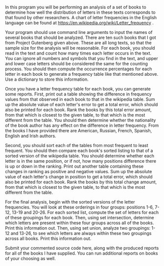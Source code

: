 In this program you will be performing an analysis of a set of books to determine how well the distribution of letters in these texts corresponds to that found by other researchers. A chart of letter frequencies in the English language can be found at https://en.wikipedia.org/wiki/Letter_frequency .

Your program should use command line arguments to input the names of several books that should be analyzed. There are ten such books that I got from Project Gutenberg given above. These are all long texts, so that the sample size for the analysis will be reasonable. For each book, you should read in the text and count how many times each letter occurs in the text. You can ignore all numbers and symbols that you find in the text, and upper and lower case letters should be considered the same for the counting process. You should then compute the occurrence percentages for each letter in each book to generate a frequency table like that mentioned above. Use a dictionary to store this information.

Once you have a letter frequency table for each book, you can generate some reports. First, print out a table showing the difference in frequency values from that observed in each book to that in the wikipedia table. Sum up the absolute value of each letter's error to get a total error, which should also be printed for each book. Rank the books by this total error amount, from that which is closest to the given table, to that which is the most different from the table. You should then determine whether the nationality of the book author has any effect on the difference in letter frequency. From the books I have provided there are American, Russian, French, Spanish, English and Irish authors.

Second, you should sort each of the tables from most frequent to least frequent. You should then compare each book's sorted listing to that of a sorted version of the wikipedia table. You should determine whether each letter is in the same position, or if not, how many positions difference there is up or down in the ranking. Print out another table containing these changes in ranking as positive and negative values. Sum up the absolute value of each letter's change in position to get a total error, which should also be printed for each book. Rank the books by this total change amount, from that which is closest to the given table, to that which is the most different from the table. 

For the final analysis, begin with the sorted versions of the letter frequencies. You will look at these orderings in four groups: positions 1-6, 7-12, 13-19 and 20-26. For each sorted list, compute the set of letters for each of these groupings for each book. Then, using set intersection, determine which letters are present within these four groups across all of the books. Print this information out. Then, using set union, analyze two groupings: 1-12 and 13-26, to see which letters are always within these two groupings across all books. Print this information out.

Submit your commented source code here, along with the produced reports for all of the books I have supplied. You can run additional reports on books of your choosing as well.
